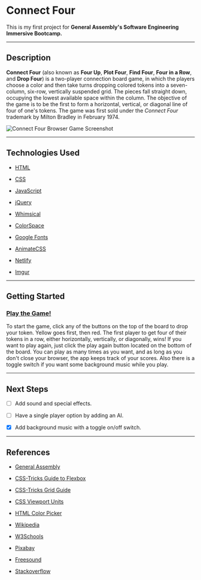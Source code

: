 # Connect Four

This is my first project for **General Assembly's Software Engineering Immersive Bootcamp.**

---

## Description

**Connect Four** (also known as **Four Up**, **Plot Four**, **Find Four**, **Four in a Row**, and **Drop Four**) is a two-player connection board game, in which the players choose a color and then take turns dropping colored tokens into a seven-column, six-row, vertically suspended grid. The pieces fall straight down, occupying the lowest available space within the column. The objective of the game is to be the first to form a horizontal, vertical, or diagonal line of four of one's tokens. The game was first sold under the *Connect Four* trademark by Milton Bradley in February 1974. 

![Connect Four Browser Game Screenshot](https://imgur.com/eIIabMo.png)

---

## Technologies Used

* [HTML](https://www.w3schools.com/html/)

* [CSS](https://www.w3schools.com/cssref/)

* [JavaScript](https://developer.mozilla.org/en-US/) 

* [jQuery](https://api.jquery.com/) 

* [Whimsical](https://whimsical.com) 

* [ColorSpace](https://mycolor.space/) 

* [Google Fonts](https://fonts.google.com/)

* [AnimateCSS](https://animate.style/) 

* [Netlify](https://netlify.com)

* [Imgur](https://imgur.com/)

---

## Getting Started

### <a href="https://connectfourmyf.netlify.app/" target="blank">Play the Game!</a>

To start the game, click any of the buttons on the top of the board to drop your token. Yellow goes first, then red. The first player to get four of their tokens in a row, either horizontally, vertically, or diagonally, wins! If you want to play again, just click the play again button located on the bottom of the board. You can play as many times as you want, and as long as you don't close your browser, the app keeps track of your scores. Also there is a toggle switch if you want some background music while you play. 

---

## Next Steps

- [ ] Add sound and special effects.

- [ ] Have a single player option by adding an AI.

- [X] Add background music with a toggle on/off switch.

---

## References

* [General Assembly](https://git.generalassemb.ly/SEI-Rancho-Cordova-3-21/project-1)

* [CSS-Tricks Guide to Flexbox](https://css-tricks.com/snippets/css/a-guide-to-flexbox/)

* [CSS-Tricks Grid Guide](https://css-tricks.com/snippets/css/complete-guide-grid/)

* [CSS Viewport Units](https://ishadeed.com/article/viewport-units/)

* [HTML Color Picker](https://www.w3schools.com/colors/colors_picker.asp)

* [Wikipedia](https://en.wikipedia.org/wiki/Connect_Four)

* [W3Schools](https://www.w3schools.com/howto/howto_css_switch.asp)

* [Pixabay](https://pixabay.com/music/soft-house-caribbean-islands-15611/)

* [Freesound](https://freesound.org)

* [Stackoverflow](https://stackoverflow.com/questions/67214407/align-text-with-toggle-switch)